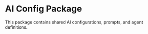 # AI Config Package

This package contains shared AI configurations, prompts, and agent definitions.
